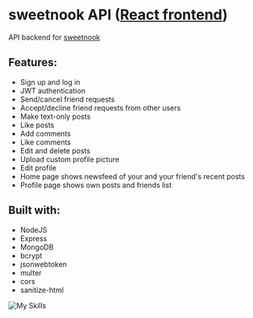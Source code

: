 # sweetnook API ([React frontend](https://github.com/kn8a/sweetnook))

API backend for [sweetnook](https://github.com/kn8a/sweetnook)

## **Features:**

-   Sign up and log in
-  JWT authentication
-   Send/cancel friend requests 
- Accept/decline friend requests from other users
-   Make text-only posts
-   Like posts
-   Add comments
-  Like comments
-   Edit and delete posts 
-   Upload custom profile picture
-   Edit profile
-   Home page shows newsfeed of your and your friend's recent posts
-   Profile page shows own posts and friends list

## Built with:

 - NodeJS
 - Express
 - MongoDB
 - bcrypt
 - jsonwebtoken
 - multer
 - cors
 - sanitize-html

![My Skills](https://skills.thijs.gg/icons?i=js,nodejs,mongodb)
